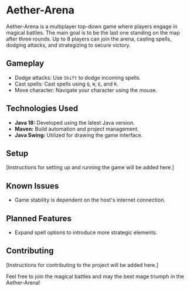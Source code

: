 # Aether-Arena

Aether-Arena is a multiplayer top-down game where players engage in magical battles. The main goal is to be the last one standing on the map after three rounds. Up to 8 players can join the arena, casting spells, dodging attacks, and strategizing to secure victory.

## Gameplay

- Dodge attacks: Use `Shift` to dodge incoming spells.
- Cast spells: Cast spells using `Q`, `W`, `E`, and `R`.
- Move character: Navigate your character using the mouse.

## Technologies Used

- **Java 18:** Developed using the latest Java version.
- **Maven:** Build automation and project management.
- **Java Swing:** Utilized for drawing the game interface.

## Setup

[Instructions for setting up and running the game will be added here.]

## Known Issues

- Game stability is dependent on the host's internet connection.

## Planned Features

- Expand spell options to introduce more strategic elements.

## Contributing

[Instructions for contributing to the project will be added here.]

Feel free to join the magical battles and may the best mage triumph in the Aether-Arena!

